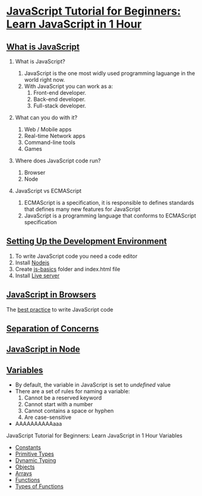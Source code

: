 # [JavaScript Tutorial for Beginners: Learn JavaScript in 1 Hour](https://youtu.be/W6NZfCO5SIk)

## [What is JavaScript](https://youtu.be/W6NZfCO5SIk)
1. What is JavaScript?
    1. JavaScript is the one most widly used programming laguange in the world right now.
    2. With JavaScript you can work as a:
        1. Front-end developer.
        2. Back-end developer.
        3. Full-stack developer.  

2. What can you do with it?
    1. Web / Mobile apps
    2. Real-time Network apps
    3. Command-line tools
    4. Games  

3. Where does JavaScript code run?
    1. Browser
    2. Node  

4. JavaScript vs ECMAScript
    1. ECMAScript is a specification, it is responsible to defines standards that defines many new features for JavaScript
    2. JavaScript is a programming language that conforms to ECMAScript specification  

## [Setting Up the Development Environment](https://youtu.be/W6NZfCO5SIk?t=283)
1. To write JavaScript code you need a code editor
2. Install [Nodejs](https://youtu.be/W6NZfCO5SIk?t=311)
3. Create [js-basics](https://youtu.be/W6NZfCO5SIk?t=344) folder and index.html file 
4. Install [Live server](https://youtu.be/W6NZfCO5SIk?t=398)

## [JavaScript in Browsers](https://youtu.be/W6NZfCO5SIk?t=473)
The [best practice](https://youtu.be/W6NZfCO5SIk?t=492) to write JavaScript code

## [Separation of Concerns](https://youtu.be/W6NZfCO5SIk?t=702)

## [JavaScript in Node](https://youtu.be/W6NZfCO5SIk?t=828)

## [Variables](https://youtu.be/W6NZfCO5SIk?t=974)
* By default, the variable in JavaScript is set to *undefined* value
* There are a set of rules for naming a variable:
    1. Cannot be a reserved keyword
    2. Cannot start with a number
    3. Cannot contains a space or hyphen
    4. Are case-sensitive
* AAAAAAAAAAaaa

JavaScript Tutorial for Beginners: Learn JavaScript in 1 Hour
    Variables

* [Constants](https://youtu.be/W6NZfCO5SIk?t=1311)
* [Primitive Types](https://youtu.be/W6NZfCO5SIk?t=1418)
* [Dynamic Typing](https://youtu.be/W6NZfCO5SIk?t=1610)
* [Objects](https://youtu.be/W6NZfCO5SIk?t=1808)
* [Arrays](https://youtu.be/W6NZfCO5SIk?t=2125)
* [Functions](https://youtu.be/W6NZfCO5SIk?t=2385)
* [Types of Functions](https://youtu.be/W6NZfCO5SIk?t=2666)